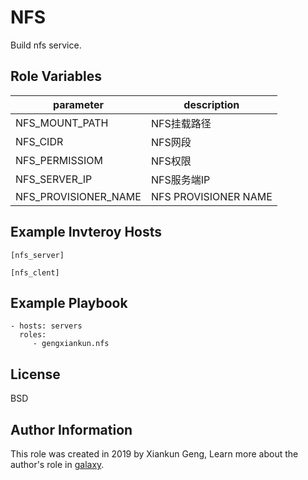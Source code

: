 NFS
=========

Build nfs service.

Role Variables
--------------

parameter | description
------------ | -------------
NFS_MOUNT_PATH | NFS挂载路径
NFS_CIDR | NFS网段
NFS_PERMISSIOM | NFS权限
NFS_SERVER_IP | NFS服务端IP
NFS_PROVISIONER_NAME | NFS PROVISIONER NAME

Example Invteroy Hosts
-------------

```
[nfs_server]

[nfs_clent]

```

Example Playbook
----------------

    - hosts: servers
      roles:
         - gengxiankun.nfs

License
-------

BSD

Author Information
------------------

This role was created in 2019 by Xiankun Geng, Learn more about the author's role in [galaxy](https://galaxy.ansible.com/gengxiankun).